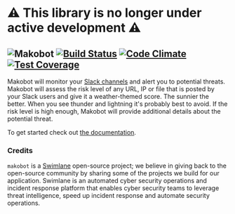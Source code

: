 # ⚠️ This library is no longer under active development ⚠️

![Makobot](https://raw.githubusercontent.com/Swimlane/makobot/master/logo.png) 
[![Build Status](https://travis-ci.org/swimlane/makobot.svg?branch=master)](https://travis-ci.org/swimlane/makobot) [![Code Climate](https://codeclimate.com/github/swimlane/makobot/badges/gpa.svg)](https://codeclimate.com/github/swimlane/makobot) [![Test Coverage](https://codeclimate.com/github/swimlane/makobot/badges/coverage.svg)](https://codeclimate.com/github/swimlane/makobot/coverage) 
---

Makobot will monitor your [Slack channels](http://slack.com) and alert you to potential threats.
Makobot will assess the risk level of any URL, IP or file that is posted by
your Slack users and give it a weather-themed score. The sunnier the better.
When you see thunder and lightning it's probably best to avoid. If the risk
level is high enough, Makobot will provide additional details about the
potential threat.

To get started check out [the documentation](https://swimlane.gitbooks.io/makobot/content/).

### Credits

`makobot` is a [Swimlane](http://swimlane.com) open-source project; we believe in giving back to the open-source community by sharing some of the projects we build for our application. Swimlane is an automated cyber security operations and incident response platform that enables cyber security teams to leverage threat intelligence, speed up incident response and automate security operations.
